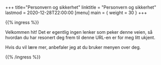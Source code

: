 +++
title="Personvern og sikkerhet"
linktitle = "Personvern og sikkerhet"
lastmod = 2020-12-28T22:00:00
[menu]
main = { weight = 30 }
+++

{{% ingress %}}

Velkommen hit! Det er egentlig ingen lenker som peker denne veien, så hvordan du har resonert
deg frem til denne URL-en er for meg litt ukjent.

Hvis du vil lære mer, anbefaler jeg at du bruker menyen over deg.

{{% /ingress %}}
